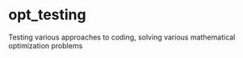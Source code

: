 # opt_testing
Testing various approaches to coding, solving various mathematical optimization problems
